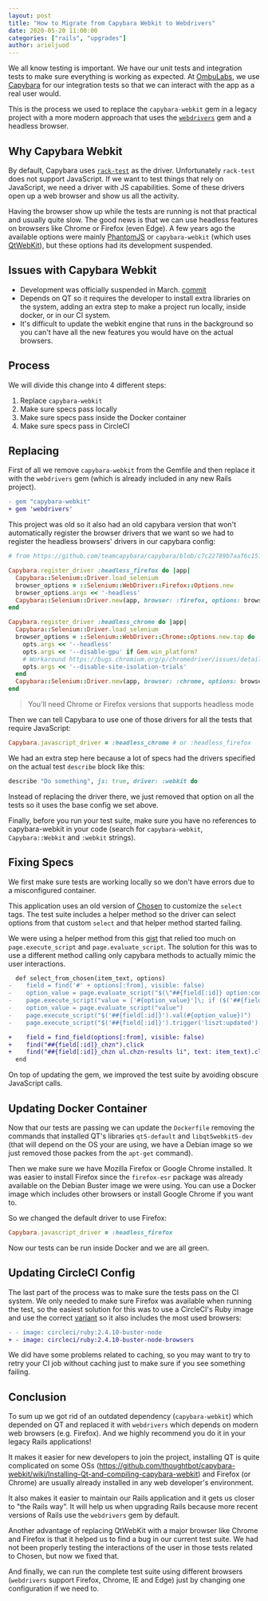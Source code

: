 ```yaml
---
layout: post
title: "How to Migrate from Capybara Webkit to Webdrivers"
date: 2020-05-20 11:00:00
categories: ["rails", "upgrades"]
author: arieljuod
---
```


We all know testing is important. We have our unit tests and integration tests to make sure everything is working as expected. At [OmbuLabs](https://www.ombulabs.com), we use [Capybara](https://github.com/teamcapybara/capybara) for our integration tests so that we can interact with the app as a real user would.

This is the process we used to replace the `capybara-webkit` gem in a legacy project with a more modern approach that uses the [`webdrivers`](https://github.com/titusfortner/webdrivers) gem and a headless browser.

<!--more-->

## Why Capybara Webkit

By default, Capybara uses [`rack-test`](https://github.com/rack/rack-test) as the driver. Unfortunately `rack-test` does not support JavaScript. If we want to test things that rely on JavaScript, we need a driver with JS capabilities. Some of these drivers open up a web browser and show us all the activity.

Having the browser show up while the tests are running is not that practical and usually quite slow. The good news is that we can use headless features on browsers like Chrome or Firefox (even Edge). A few years ago the available options were mainly [PhantomJS](https://phantomjs.org) or `capybara-webkit` (which uses [QtWebKit](https://wiki.qt.io/Qt_WebKit)), but these options had its development suspended.

## Issues with Capybara Webkit

- Development was officially suspended in March. [commit](https://github.com/thoughtbot/capybara-webkit/commit/f429d668568ff7349f5e23a085df7fcf1c431fa7#diff-04c6e90faac2675aa89e2176d2eec7d8)
- Depends on QT so it requires the developer to install extra libraries on the system, adding an extra step to make a project run locally, inside docker, or in our CI system.
- It's difficult to update the webkit engine that runs in the background so you can't have all the new features you would have on the actual browsers.

## Process

We will divide this change into 4 different steps:

1. Replace `capybara-webkit`
1. Make sure specs pass locally
1. Make sure specs pass inside the Docker container
1. Make sure specs pass in CircleCI

## Replacing

First of all we remove `capybara-webkit` from the Gemfile and then replace it with the `webdrivers` gem (which is already included in any new Rails project).

```diff
- gem "capybara-webkit"
+ gem 'webdrivers'
```

This project was old so it also had an old capybara version that won't automatically register the browser drivers that we want so we had to register the headless browsers' drivers in our capybara config:

```ruby
# from https://github.com/teamcapybara/capybara/blob/c7c22789b7aaf6c1515bf6e68f00bfe074cf8fc1/lib/capybara/registrations/drivers.rb

Capybara.register_driver :headless_firefox do |app|
  Capybara::Selenium::Driver.load_selenium
  browser_options = ::Selenium::WebDriver::Firefox::Options.new
  browser_options.args << '-headless'
  Capybara::Selenium::Driver.new(app, browser: :firefox, options: browser_options)
end

Capybara.register_driver :headless_chrome do |app|
  Capybara::Selenium::Driver.load_selenium
  browser_options = ::Selenium::WebDriver::Chrome::Options.new.tap do |opts|
    opts.args << '--headless'
    opts.args << '--disable-gpu' if Gem.win_platform?
    # Workaround https://bugs.chromium.org/p/chromedriver/issues/detail?id=2650&q=load&sort=-id&colspec=ID%20Status%20Pri%20Owner%20Summary
    opts.args << '--disable-site-isolation-trials'
  end
  Capybara::Selenium::Driver.new(app, browser: :chrome, options: browser_options)
end
```

> You'll need Chrome or Firefox versions that supports headless mode

Then we can tell Capybara to use one of those drivers for all the tests that require JavaScript:

```ruby
Capybara.javascript_driver = :headless_chrome # or :headless_firefox
```

We had an extra step here because a lot of specs had the drivers specified on the actual test `describe` block like this:

```ruby
describe "Do something", js: true, driver: :webkit do
```

Instead of replacing the driver there, we just removed that option on all the tests so it uses the base config we set above.

Finally, before you run your test suite, make sure you have no references to capybara-webkit in your code (search for `capybara-webkit`, `Capybara::Webkit` and `:webkit` strings).

## Fixing Specs

We first make sure tests are working locally so we don't have errors due to a misconfigured container.

This application uses an old version of [Chosen](https://harvesthq.github.io/chosen/) to customize the `select` tags. The test suite includes a helper method so the driver can select options from that custom `select` and that helper method started failing.

We were using a helper method from this [gist](https://gist.github.com/thijsc/1391107/699d65defed793eed0f04ead33c35737c641be53) that relied too much on `page.execute_script` and `page.evaluate_script`. The solution for this was to use a different method calling only capybara methods to actually mimic the user interactions.

```diff
  def select_from_chosen(item_text, options)
-    field = find('#' + options[:from], visible: false)
-    option_value = page.evaluate_script("$(\"##{field[:id]} option:contains('#{item_text}')\").val()")
-    page.execute_script("value = ['#{option_value}']\; if ($('##{field[:id]}').val()) {$.merge(value, $('##{field[:id]}').val())}")
-    option_value = page.evaluate_script("value")
-    page.execute_script("$('##{field[:id]}').val(#{option_value})")
-    page.execute_script("$('##{field[:id]}').trigger('liszt:updated').trigger('change')")

+    field = find_field(options[:from], visible: false)
+    find("##{field[:id]}_chzn").click
+    find("##{field[:id]}_chzn ul.chzn-results li", text: item_text).click
  end
```

On top of updating the gem, we improved the test suite by avoiding obscure JavaScript calls.

## Updating Docker Container

Now that our tests are passing we can update the `Dockerfile` removing the commands that installed QT's libraries `qt5-default` and `libqt5webkit5-dev` (that will depend on the OS your are using, we have a Debian image so we just removed those packes from the `apt-get` command).

Then we make sure we have Mozilla Firefox or Google Chrome installed. It was easier to install Firefox since the `firefox-esr` package was already available on the Debian Buster image we were using. You can use a Docker image which includes other browsers or install Google Chrome if you want to.

So we changed the default driver to use Firefox:

```ruby
Capybara.javascript_driver = :headless_firefox
```

Now our tests can be run inside Docker and we are all green.

## Updating CircleCI Config

The last part of the process was to make sure the tests pass on the CI system. We only needed to make sure Firefox was available when running the test, so the easiest solution for this was to use a CircleCI's Ruby image and use the correct [variant](https://circleci.com/docs/2.0/circleci-images/#language-image-variants) so it also includes the most used browsers:

```diff
- - image: circleci/ruby:2.4.10-buster-node
+ - image: circleci/ruby:2.4.10-buster-node-browsers
```

We did have some problems related to caching, so you may want to try to retry your CI job without caching just to make sure if you see something failing.

## Conclusion

To sum up we got rid of an outdated dependency (`capybara-webkit`) which depended on QT and replaced it with `webdrivers` which depends on modern web browsers (e.g. Firefox). And we highly recommend you do it in your legacy Rails applications!

It makes it easier for new developers to join the project, installing QT is quite complicated on some OSs (https://github.com/thoughtbot/capybara-webkit/wiki/Installing-Qt-and-compiling-capybara-webkit) and Firefox (or Chrome) are usually already installed in any web developer's environment.

It also makes it easier to maintain our Rails application and it gets us closer to "the Rails way". It will help us when upgrading Rails because more recent versions of Rails use the `webdrivers` gem by default.

Another advantage of replacing QtWebKit with a major browser like Chrome and Firefox is that it helped us to find a bug in our current test suite. We had not been properly testing the interactions of the user in those tests related to Chosen, but now we fixed that.

And finally, we can run the complete test suite using different browsers (`webdrivers` support Firefox, Chrome, IE and Edge) just by changing one configuration if we need to.
